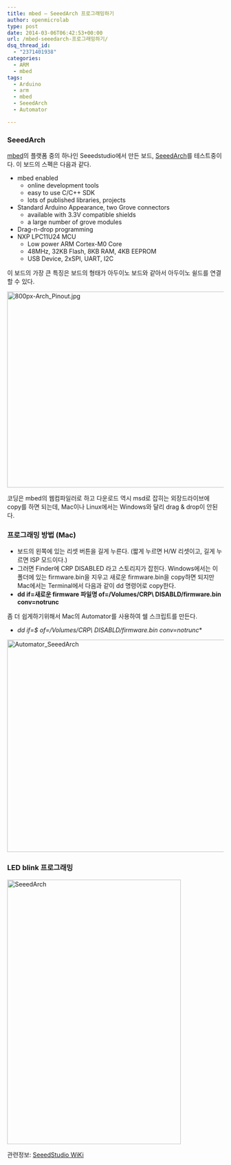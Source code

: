 ```yaml
---
title: mbed – SeeedArch 프로그래밍하기
author: openmicrolab
type: post
date: 2014-03-06T06:42:53+00:00
url: /mbed-seeedarch-프로그래밍하기/
dsq_thread_id:
  - "2371401938"
categories:
  - ARM
  - mbed
tags:
  - Arduino
  - arm
  - mbed
  - SeeedArch
  - Automator

---
```

### SeeedArch

<a href="http://mbed.org/" target="_blank">mbed</a>의 플랫폼 중의 하나인 Seeedstudio에서 만든 보드, <a href="http://mbed.org/platforms/Seeeduino-Arch/" target="_blank">SeeedArch</a>를 테스트중이다. 이 보드의 스펙은 다음과 같다.

  * mbed enabled 
      * online development tools
      * easy to use C/C++ SDK
      * lots of published libraries, projects
  * Standard Arduino Appearance, two Grove connectors 
      * available with 3.3V compatible shields
      * a large number of grove modules
  * Drag-n-drop programming
  * NXP LPC11U24 MCU 
      * Low power ARM Cortex-M0 Core
      * 48MHz, 32KB Flash, 8KB RAM, 4KB EEPROM
      * USB Device, 2xSPI, UART, I2C

이 보드의 가장 큰 특징은 보드의 형태가 아두이노 보드와 같아서 아두이노 쉴드를 연결할 수 있다.

[<img loading="lazy" class="alignnone  wp-image-2900" alt="800px-Arch_Pinout.jpg" src="/images/2014/03/800px-Arch_Pinout.jpg.png" width="560" height="455" srcset="/images/2014/03/800px-Arch_Pinout.jpg.png 800w, /images/2014/03/800px-Arch_Pinout.jpg-300x243.png 300w" sizes="(max-width: 560px) 100vw, 560px" />][1]

코딩은 mbed의 웹컴파일러로 하고 다운로드 역시 msd로 잡히는 외장드라이브에 copy를 하면 되는데, Mac이나 Linux에서는 Windows와 달리 drag & drop이 안된다.

### 프로그래밍 방법 (Mac)

  * 보드의 왼쪽에 있는 리셋 버튼을 길게 누른다. (짧게 누르면 H/W 리셋이고, 길게 누르면 ISP 모드이다.)
  * 그러면 Finder에 CRP DISABLED 라고 스토리지가 잡힌다. Windows에서는 이 폴더에 있는 firmware.bin을 지우고 새로운 firmware.bin을 copy하면 되지만 Mac에서는 Terminal에서 다음과 같이 dd 명령어로 copy한다.
  * **dd if=새로운 firmware 파일명 of=/Volumes/CRP\ DISABLD/firmware.bin conv=notrunc**

좀 더 쉽게하기위해서 Mac의 Automator를 사용하여 쉘 스크립트를 만든다.

  * **dd if=$* of=/Volumes/CRP\ DISABLD/firmware.bin conv=notrunc**

[<img loading="lazy" class="alignnone  wp-image-2901" alt="Automator_SeeedArch" src="/images/2014/03/Automator_SeeedArch-1024x821.png" width="614" height="493" srcset="/images/2014/03/Automator_SeeedArch-1024x821.png 1024w, /images/2014/03/Automator_SeeedArch-300x240.png 300w, /images/2014/03/Automator_SeeedArch.png 1072w" sizes="(max-width: 614px) 100vw, 614px" />][2]

### LED blink 프로그래밍

[<img loading="lazy" class="alignnone  wp-image-2902" alt="SeeedArch" src="/images/2014/03/SeeedArch-674x1024.jpg" width="404" height="614" srcset="/images/2014/03/SeeedArch-674x1024.jpg 674w, /images/2014/03/SeeedArch-197x300.jpg 197w, /images/2014/03/SeeedArch.jpg 1534w" sizes="(max-width: 404px) 100vw, 404px" />][3]

관련정보: <a href="http://www.seeedstudio.com/wiki/Seeeduino_Arch" target="_blank">SeeedStudio WiKi</a>

 [1]: /images/2014/03/800px-Arch_Pinout.jpg.png
 [2]: /images/2014/03/Automator_SeeedArch.png
 [3]: /images/2014/03/SeeedArch.jpg